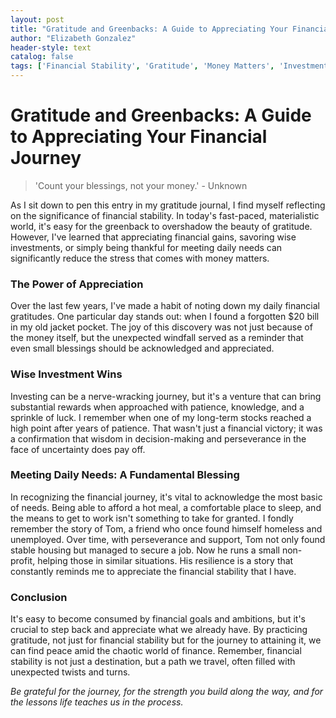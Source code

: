 ```yaml
---
layout: post
title: "Gratitude and Greenbacks: A Guide to Appreciating Your Financial Journey"
author: "Elizabeth Gonzalez"
header-style: text
catalog: false
tags: ['Financial Stability', 'Gratitude', 'Money Matters', 'Investment Wisdom', 'Daily Needs', 'Blessings']
---
```


# Gratitude and Greenbacks: A Guide to Appreciating Your Financial Journey  

> 'Count your blessings, not your money.' - Unknown  

As I sit down to pen this entry in my gratitude journal, I find myself reflecting on the significance of financial stability. In today's fast-paced, materialistic world, it's easy for the greenback to overshadow the beauty of gratitude. However, I've learned that appreciating financial gains, savoring wise investments, or simply being thankful for meeting daily needs can significantly reduce the stress that comes with money matters.  

### The Power of Appreciation  

Over the last few years, I've made a habit of noting down my daily financial gratitudes. One particular day stands out: when I found a forgotten $20 bill in my old jacket pocket. The joy of this discovery was not just because of the money itself, but the unexpected windfall served as a reminder that even small blessings should be acknowledged and appreciated.  

### Wise Investment Wins  

Investing can be a nerve-wracking journey, but it's a venture that can bring substantial rewards when approached with patience, knowledge, and a sprinkle of luck. I remember when one of my long-term stocks reached a high point after years of patience. That wasn't just a financial victory; it was a confirmation that wisdom in decision-making and perseverance in the face of uncertainty does pay off.  

### Meeting Daily Needs: A Fundamental Blessing  

In recognizing the financial journey, it's vital to acknowledge the most basic of needs. Being able to afford a hot meal, a comfortable place to sleep, and the means to get to work isn't something to take for granted. I fondly remember the story of Tom, a friend who once found himself homeless and unemployed. Over time, with perseverance and support, Tom not only found stable housing but managed to secure a job. Now he runs a small non-profit, helping those in similar situations. His resilience is a story that constantly reminds me to appreciate the financial stability that I have.  

### Conclusion  

It's easy to become consumed by financial goals and ambitions, but it's crucial to step back and appreciate what we already have. By practicing gratitude, not just for financial stability but for the journey to attaining it, we can find peace amid the chaotic world of finance. Remember, financial stability is not just a destination, but a path we travel, often filled with unexpected twists and turns.  


_Be grateful for the journey, for the strength you build along the way, and for the lessons life teaches us in the process._  